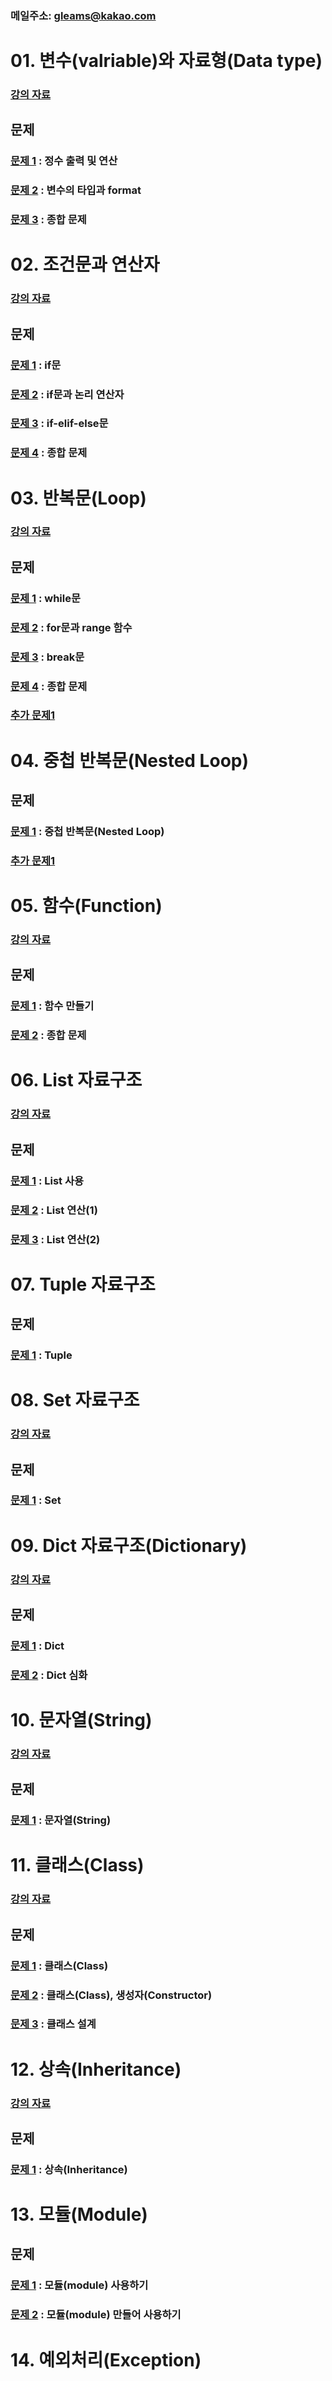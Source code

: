 ### 메일주소: gleams@kakao.com

# 01. 변수(valriable)와 자료형(Data type)

### [강의 자료](01_variable/README.md)

## 문제
### [문제 1](01_variable/quiz01) : 정수 출력 및 연산
### [문제 2](01_variable/quiz02) : 변수의 타입과 format
### [문제 3](01_variable/quiz03) : 종합 문제  
  
# 02. 조건문과 연산자

### [강의 자료](02_condition/README.md)

## 문제
### [문제 1](02_condition/quiz01) : if문
### [문제 2](02_condition/quiz02) : if문과 논리 연산자
### [문제 3](02_condition/quiz03) : if-elif-else문
### [문제 4](02_condition/quiz04) : 종합 문제  
  
# 03. 반복문(Loop)

### [강의 자료](03_loop/README.md)

## 문제
### [문제 1](03_loop/quiz01) : while문
### [문제 2](03_loop/quiz02) : for문과 range 함수
### [문제 3](03_loop/quiz03) : break문
### [문제 4](03_loop/quiz04) : 종합 문제

### [추가 문제1](15_loop_quiz/quiz01)  

# 04. 중첩 반복문(Nested Loop)

## 문제
### [문제 1](05_nested_loop/quiz01) : 중첩 반복문(Nested Loop)

### [추가 문제1](16_nested_loop_quiz)

# 05. 함수(Function)

### [강의 자료](04_function/README.md)

## 문제
### [문제 1](04_function/quiz01) : 함수 만들기
### [문제 2](04_function/quiz02) : 종합 문제



# 06. List 자료구조

### [강의 자료](06_list/README.md)

## 문제
### [문제 1](06_list/quiz01) : List 사용
### [문제 2](06_list/quiz02) : List 연산(1)
### [문제 3](06_list/quiz03) : List 연산(2)

# 07. Tuple 자료구조

## 문제
### [문제 1](07_tuple/quiz01) : Tuple

# 08. Set 자료구조

### [강의 자료](08_set/README.md)

## 문제
### [문제 1](08_set/quiz01) : Set

# 09. Dict 자료구조(Dictionary)

### [강의 자료](09_dict/README.md)

## 문제
### [문제 1](09_dict/quiz01) : Dict
### [문제 2](09_dict/quiz02) : Dict 심화

# 10. 문자열(String)

### [강의 자료](10_string/README.md)

## 문제
### [문제 1](10_string/quiz01) : 문자열(String)

# 11. 클래스(Class)

### [강의 자료](11_class/README.md)

## 문제
### [문제 1](11_class/quiz01) : 클래스(Class)
### [문제 2](11_class/quiz02) : 클래스(Class), 생성자(Constructor)
### [문제 3](11_class/quiz03) : 클래스 설계

# 12. 상속(Inheritance)

### [강의 자료](12_inheritance/README.md)

## 문제
### [문제 1](12_inheritance/quiz01) : 상속(Inheritance)

# 13. 모듈(Module)

## 문제
### [문제 1](13_module/quiz01) : 모듈(module) 사용하기
### [문제 2](13_module/quiz02) : 모듈(module) 만들어 사용하기

# 14. 예외처리(Exception)

